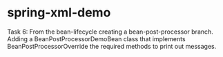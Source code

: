 # spring-xml-demo
Task 6: From the bean-lifecycle creating a bean-post-processor branch.
Adding a BeanPostProcessorDemoBean class that implements BeanPostProcessorOverride the required methods to print out messages. 
